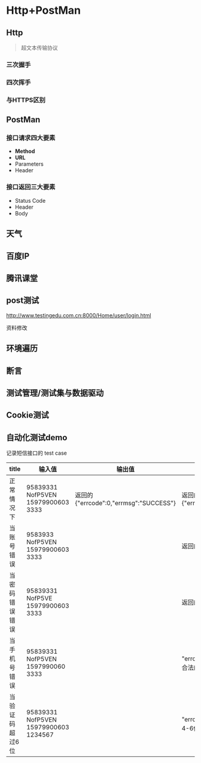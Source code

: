 # Http+PostMan 



## Http

> 超文本传输协议

### 三次握手

### 四次挥手

### 与HTTPS区别



## PostMan

### 接口请求四大要素

- **Method**
- **URL**
- Parameters
- Header 

### 接口返回三大要素

- Status Code
- Header
- Body

## 天气

## 百度IP

## 腾讯课堂

## post测试

http://www.testingedu.com.cn:8000/Home/user/login.html

资料修改 

## 环境遍历

## 断言

## 测试管理/测试集与数据驱动

## Cookie测试



## 自动化测试demo

记录短信接口的 test case

| title           | 输入值                                | 输出值                                 | 期望值                                            | isPass   |
| --------------- | ------------------------------------- | -------------------------------------- | ------------------------------------------------- | -------- |
| 正常情况下      | 95839331 NofP5VEN 15979900603 3333    | 返回的{"errcode":0,"errmsg":"SUCCESS"} | 返回的{"errcode":0,"errmsg":"SUCCESS"}            | **true** |
| 当账号错误      | 9583933 NofP5VEN 15979900603 3333     |                                        | 返回的 errcode:100....                            | true     |
| 当密码错误错误  | 95839331 NofP5VE 15979900603 3333     |                                        | 返回的 errcode:100...                             | true     |
| 当手机号错误    | 95839331 NofP5VEN 1597990060 3333     |                                        | "errcode": 100, "errmsg": "包含不合法的手机号"    | true     |
| 当验证码超过6位 | 95839331 NofP5VEN 15979900603 1234567 |                                        | "errcode": 100, "errmsg": "请提交4-6位数字验证码" | true     |

